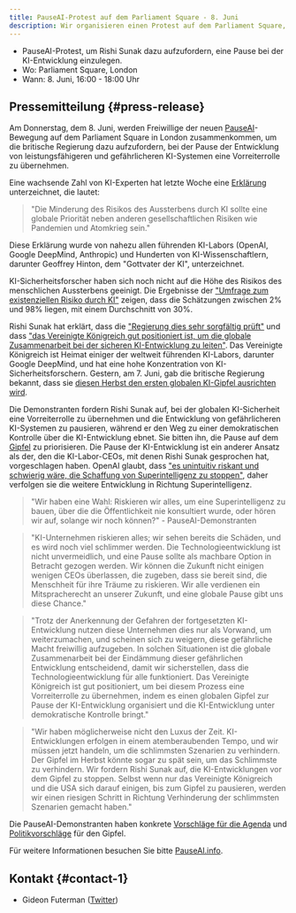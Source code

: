 ```yaml
---
title: PauseAI-Protest auf dem Parliament Square - 8. Juni
description: Wir organisieren einen Protest auf dem Parliament Square, um eine Konferenz zur Pause der KI-Entwicklung zu fordern.
---
```


- PauseAI-Protest, um Rishi Sunak dazu aufzufordern, eine Pause bei der KI-Entwicklung einzulegen.
- Wo: Parliament Square, London
- Wann: 8. Juni, 16:00 - 18:00 Uhr

## Pressemitteilung {#press-release}

Am Donnerstag, dem 8. Juni, werden Freiwillige der neuen [PauseAI](http://pauseai.info)-Bewegung auf dem Parliament Square in London zusammenkommen, um die britische Regierung dazu aufzufordern, bei der Pause der Entwicklung von leistungsfähigeren und gefährlicheren KI-Systemen eine Vorreiterrolle zu übernehmen.

Eine wachsende Zahl von KI-Experten hat letzte Woche eine [Erklärung](https://www.safe.ai/statement-on-ai-risk) unterzeichnet, die lautet:

> "Die Minderung des Risikos des Aussterbens durch KI sollte eine globale Priorität neben anderen gesellschaftlichen Risiken wie Pandemien und Atomkrieg sein."

Diese Erklärung wurde von nahezu allen führenden KI-Labors (OpenAI, Google DeepMind, Anthropic) und Hunderten von KI-Wissenschaftlern, darunter Geoffrey Hinton, dem "Gottvater der KI", unterzeichnet.

KI-Sicherheitsforscher haben sich noch nicht auf die Höhe des Risikos des menschlichen Aussterbens geeinigt.
Die Ergebnisse der ["Umfrage zum existenziellen Risiko durch KI"](https://forum.effectivealtruism.org/posts/8CM9vZ2nnQsWJNsHx/existential-risk-from-ai-survey-results) zeigen, dass die Schätzungen zwischen 2% und 98% liegen, mit einem Durchschnitt von 30%.

Rishi Sunak hat erklärt, dass die ["Regierung dies sehr sorgfältig prüft"](https://twitter.com/RishiSunak/status/1663838958558539776) und dass ["das Vereinigte Königreich gut positioniert ist, um die globale Zusammenarbeit bei der sicheren KI-Entwicklung zu leiten"](https://twitter.com/RishiSunak/status/1662369922234679297).
Das Vereinigte Königreich ist Heimat einiger der weltweit führenden KI-Labors, darunter Google DeepMind, und hat eine hohe Konzentration von KI-Sicherheitsforschern.
Gestern, am 7. Juni, gab die britische Regierung bekannt, dass sie [diesen Herbst den ersten globalen KI-Gipfel ausrichten wird](https://www.gov.uk/government/news/uk-to-host-first-global-summit-on-artificial-intelligence).

Die Demonstranten fordern Rishi Sunak auf, bei der globalen KI-Sicherheit eine Vorreiterrolle zu übernehmen und die Entwicklung von gefährlicheren KI-Systemen zu pausieren, während er den Weg zu einer demokratischen Kontrolle über die KI-Entwicklung ebnet.
Sie bitten ihn, die Pause auf dem [Gipfel](https://pauseai.info/summit) zu priorisieren.
Die Pause der KI-Entwicklung ist ein anderer Ansatz als der, den die KI-Labor-CEOs, mit denen Rishi Sunak gesprochen hat, vorgeschlagen haben.
OpenAI glaubt, dass ["es unintuitiv riskant und schwierig wäre, die Schaffung von Superintelligenz zu stoppen"](https://openai.com/blog/governance-of-superintelligence), daher verfolgen sie die weitere Entwicklung in Richtung Superintelligenz.

> "Wir haben eine Wahl: Riskieren wir alles, um eine Superintelligenz zu bauen, über die die Öffentlichkeit nie konsultiert wurde, oder hören wir auf, solange wir noch können?" - PauseAI-Demonstranten

> "KI-Unternehmen riskieren alles; wir sehen bereits die Schäden, und es wird noch viel schlimmer werden. Die Technologieentwicklung ist nicht unvermeidlich, und eine Pause sollte als machbare Option in Betracht gezogen werden. Wir können die Zukunft nicht einigen wenigen CEOs überlassen, die zugeben, dass sie bereit sind, die Menschheit für ihre Träume zu riskieren. Wir alle verdienen ein Mitspracherecht an unserer Zukunft, und eine globale Pause gibt uns diese Chance."

> "Trotz der Anerkennung der Gefahren der fortgesetzten KI-Entwicklung nutzen diese Unternehmen dies nur als Vorwand, um weiterzumachen, und scheinen sich zu weigern, diese gefährliche Macht freiwillig aufzugeben. In solchen Situationen ist die globale Zusammenarbeit bei der Eindämmung dieser gefährlichen Entwicklung entscheidend, damit wir sicherstellen, dass die Technologieentwicklung für alle funktioniert. Das Vereinigte Königreich ist gut positioniert, um bei diesem Prozess eine Vorreiterrolle zu übernehmen, indem es einen globalen Gipfel zur Pause der KI-Entwicklung organisiert und die KI-Entwicklung unter demokratische Kontrolle bringt."

> "Wir haben möglicherweise nicht den Luxus der Zeit. KI-Entwicklungen erfolgen in einem atemberaubenden Tempo, und wir müssen jetzt handeln, um die schlimmsten Szenarien zu verhindern. Der Gipfel im Herbst könnte sogar zu spät sein, um das Schlimmste zu verhindern. Wir fordern Rishi Sunak auf, die KI-Entwicklungen vor dem Gipfel zu stoppen. Selbst wenn nur das Vereinigte Königreich und die USA sich darauf einigen, bis zum Gipfel zu pausieren, werden wir einen riesigen Schritt in Richtung Verhinderung der schlimmsten Szenarien gemacht haben."

Die PauseAI-Demonstranten haben konkrete [Vorschläge für die Agenda](/summit) und [Politikvorschläge](/proposal) für den Gipfel.

Für weitere Informationen besuchen Sie bitte [PauseAI.info](http://pauseai.info).

## Kontakt {#contact-1}

- Gideon Futerman ([Twitter](https://twitter.com/GFuterman))
